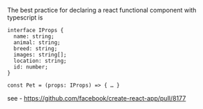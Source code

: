 
The best practice for declaring a react functional component with typescript is
```
interface IProps {
  name: string;
  animal: string;
  breed: string;
  images: string[];
  location: string;
  id: number;
}

const Pet = (props: IProps) => { … }
```
see - https://github.com/facebook/create-react-app/pull/8177